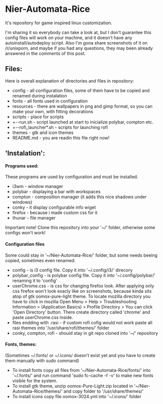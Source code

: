 # Nier-Automata-Rice
It's repository for game inspired linux customization.

I'm sharing it so everybody can take a look at, but I don't guarantee this config files will work on your machine, and it doesn't have any autoinstall/autodeploy script.
Also I'm gona share screenshots of it on /r/unixporn, and maybe if you had any questions, they may been already answered in the comments of this post.

<insert images here>

## Files:
Here is overall explanation of directories and files in repository:
 * config - all configuration files, some of them have to be copied and renamed during instalation
 * fonts - all fonts used in configuration
 * resources - there are wallpapers in png and gimp format, so you can make your own, with fitting decorations
 * scripts - place for scripts
 * +--run.sh - script launched at start to inicialize polybar, compton etc.
 * +--rofi_launcher*.sh - scripts for launching rofi
 * themes - gtk and icon themes
 * README.md - you are readin this file right now!

## 'Instalation':
#### Programs used: 
These programs are used by configuration and must be installed.
* i3wm - window manager
* polybar - displaying a bar with workspaces
* compton - composition manager (it adds this nice shadows under windows)
* conky - it display configurable info wiget
* firefox - because i made custom css for it
* thunar - file manager

Important note!
Clone this repository into your '\~/' folder, otherwise some configs won't work!

#### Configuration files
  Some could stay in '\~/Nier-Automata-Rice/' folder, but some needs beeing copied, sometimes even renamed:
 * config - is i3 config file. Copy it into '\~/.config/i3/' direcory
 * polybar_config - is polybar config file. Copy it into '\~/.config/polybar/' renaming it to 'config'
 * userChrome.css - is css for changing firefox look. After applying only css firefox won't look exacly like on screenshots, because kinda sits atop of gtk oomox-pure-light theme. To locate mozilla directory you have to click in mozilla Open Menu > Help > Troubleshooting Information > (Application Basics) > Profile Directory > You can click 'Open Directory' button. There create directory called 'chrome' and paste userChrome.css inside.
 * files endding with .rasi - if custom rofi cofig would not work paste all rasi themes into '/usr/share/rofi/themes/' folder
 * conky, compton, rofi - should stay in git repo cloned into '\~/' repository

 #### Fonts, themes:
  (Sometimes \~/.fonts/ or \~/.icons/ doesn't exist yet and you have to create them manually with sudo command)
  * To install fonts copy all files from '\~/Nier-Automata-Rice/fonts/' into '\~/.fonts/' and run command 'sudo fc-cache -f -v' to make new fonts visible for the system.
  * To install gtk theme, unzip oomox-Pure-Light.zip located in '\~/Nier-Automata-Rice/themes/' and copy folder to '/usr/share/themes/'
  * To install icons copy file oomox-3024.yml into '\~/.icons/' folder
